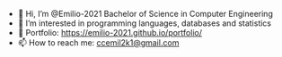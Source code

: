 - 👋 Hi, I’m @Emilio-2021 Bachelor of Science in Computer Engineering 
- 👀 I’m interested in programming languages, databases and statistics
- 🌱 Portfolio: https://emilio-2021.github.io/portfolio/
- 📫 How to reach me: ccemil2k1@gmail.com

<!---
Emilio-2021/Emilio-2021 is a ✨ special ✨ repository because its `README.md` (this file) appears on your GitHub profile.
You can click the Preview link to take a look at your changes.
--->
